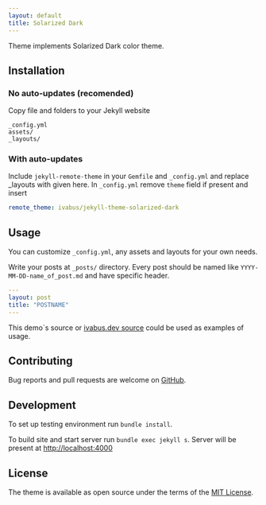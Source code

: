 ```yaml
---
layout: default
title: Solarized Dark
---
```


Theme implements Solarized Dark color theme.

## Installation

### No auto-updates (recomended)

Copy file and folders to your Jekyll website
```
_config.yml
assets/
_layouts/
```

### With auto-updates

Include `jekyll-remote-theme` in your `Gemfile` and `_config.yml` and replace _layouts with given here. In `_config.yml` remove `theme` field if present and insert

```yml
remote_theme: ivabus/jekyll-theme-solarized-dark
```

## Usage

You can customize `_config.yml`, any assets and layouts for your own needs.

Write your posts at `_posts/` directory. Every post should be named like `YYYY-MM-DD-name_of_post.md` and have specific header.

```yml
---
layout: post
title: "POSTNAME"
---
```

This demo`s source or [ivabus.dev source](https://github.com/ivabus/ivabus-website) could be used as examples of usage.

## Contributing

Bug reports and pull requests are welcome on [GitHub](https://github.com/ivabus/jekyll-theme-solarized-dark).

## Development

To set up testing environment run `bundle install`.

To build site and start server run `bundle exec jekyll s`. Server will be present at [http://localhost:4000](http://localhost:4000)

## License

The theme is available as open source under the terms of the [MIT License](https://opensource.org/licenses/MIT).

